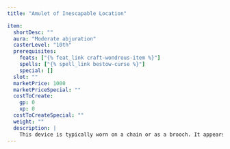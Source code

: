 ```yaml
---
title: "Amulet of Inescapable Location"

item:
  shortDesc: ""
  aura: "Moderate abjuration"
  casterLevel: "10th"
  prerequisites:
    feats: ["{% feat_link craft-wondrous-item %}"]
    spells: ["{% spell_link bestow-curse %}"]
    special: []
  slot: ""
  marketPrice: 1000
  marketPriceSpecial: ""
  costToCreate:
    gp: 0
    xp: 0
  costToCreateSpecial: ""
  weight: ""
  description: |
    This device is typically worn on a chain or as a brooch. It appears, to magical analysis, to prevent location, scrying or detection or influence by {% spell_link detect-thoughts %} or telepathy. It seems to be an {% wondrous_item_link amulet-of-proof-against-detection-and-location %}. Actually, the amulet gives the wearer a -10 penalty on all saves against divination spells.
---
```

